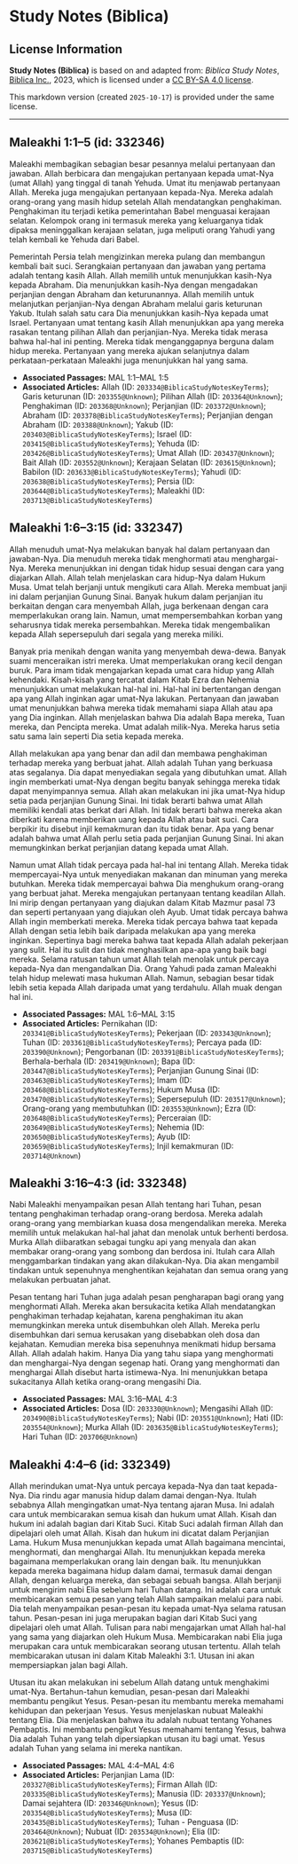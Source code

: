 # Study Notes (Biblica)

## License Information

**Study Notes (Biblica)** is based on and adapted from: _Biblica Study Notes_, [Biblica Inc.](https://www.biblica.com/), 2023, which is licensed under a [CC BY-SA 4.0 license](https://creativecommons.org/licenses/by-sa/4.0/legalcode.en).

This markdown version (created `2025-10-17`) is provided under the same license.



--------------------------------

## Maleakhi 1:1–5 (id: 332346)

Maleakhi membagikan sebagian besar pesannya melalui pertanyaan dan jawaban. Allah berbicara dan mengajukan pertanyaan kepada umat\-Nya (umat Allah) yang tinggal di tanah Yehuda. Umat itu menjawab pertanyaan Allah. Mereka juga mengajukan pertanyaan kepada\-Nya. Mereka adalah orang\-orang yang masih hidup setelah Allah mendatangkan penghakiman. Penghakiman itu terjadi ketika pemerintahan Babel menguasai kerajaan selatan. Kelompok orang ini termasuk mereka yang keluarganya tidak dipaksa meninggalkan kerajaan selatan, juga meliputi orang Yahudi yang telah kembali ke Yehuda dari Babel. 

Pemerintah Persia telah mengizinkan mereka pulang dan membangun kembali bait suci. Serangkaian pertanyaan dan jawaban yang pertama adalah tentang kasih Allah. Allah memilih untuk menunjukkan kasih\-Nya kepada Abraham. Dia menunjukkan kasih\-Nya dengan mengadakan perjanjian dengan Abraham dan keturunannya. Allah memilih untuk melanjutkan perjanjian\-Nya dengan Abraham melalui garis keturunan Yakub. Itulah salah satu cara Dia menunjukkan kasih\-Nya kepada umat Israel. Pertanyaan umat tentang kasih Allah menunjukkan apa yang mereka rasakan tentang pilihan Allah dan perjanjian\-Nya. Mereka tidak merasa bahwa hal\-hal ini penting. Mereka tidak menganggapnya berguna dalam hidup mereka. Pertanyaan yang mereka ajukan selanjutnya dalam perkataan\-perkataan Maleakhi juga menunjukkan hal yang sama.

* **Associated Passages:** MAL 1:1–MAL 1:5
* **Associated Articles:** Allah (ID: `203334@BiblicaStudyNotesKeyTerms`); Garis keturunan (ID: `203355@Unknown`); Pilihan Allah (ID: `203364@Unknown`); Penghakiman (ID: `203368@Unknown`); Perjanjian (ID: `203372@Unknown`); Abraham (ID: `203378@BiblicaStudyNotesKeyTerms`); Perjanjian dengan Abraham (ID: `203388@Unknown`); Yakub (ID: `203403@BiblicaStudyNotesKeyTerms`); Israel (ID: `203415@BiblicaStudyNotesKeyTerms`); Yehuda (ID: `203426@BiblicaStudyNotesKeyTerms`); Umat Allah (ID: `203437@Unknown`); Bait Allah (ID: `203552@Unknown`); Kerajaan Selatan (ID: `203615@Unknown`); Babilon (ID: `203633@BiblicaStudyNotesKeyTerms`); Yahudi (ID: `203638@BiblicaStudyNotesKeyTerms`); Persia (ID: `203644@BiblicaStudyNotesKeyTerms`); Maleakhi (ID: `203713@BiblicaStudyNotesKeyTerms`)

## Maleakhi 1:6–3:15 (id: 332347)

Allah menuduh umat\-Nya melakukan banyak hal dalam pertanyaan dan jawaban\-Nya. Dia menuduh mereka tidak menghormati atau menghargai\-Nya. Mereka menunjukkan ini dengan tidak hidup sesuai dengan cara yang diajarkan Allah. Allah telah menjelaskan cara hidup\-Nya dalam Hukum Musa. Umat telah berjanji untuk mengikuti cara Allah. Mereka membuat janji ini dalam perjanjian Gunung Sinai. Banyak hukum dalam perjanjian itu berkaitan dengan cara menyembah Allah, juga berkenaan dengan cara memperlakukan orang lain. Namun, umat mempersembahkan korban yang seharusnya tidak mereka persembahkan. Mereka tidak mengembalikan kepada Allah sepersepuluh dari segala yang mereka miliki. 

Banyak pria menikah dengan wanita yang menyembah dewa\-dewa. Banyak suami menceraikan istri mereka. Umat memperlakukan orang kecil dengan buruk. Para imam tidak mengajarkan kepada umat cara hidup yang Allah kehendaki. Kisah\-kisah yang tercatat dalam Kitab Ezra dan Nehemia menunjukkan umat melakukan hal\-hal ini. Hal\-hal ini bertentangan dengan apa yang Allah inginkan agar umat\-Nya lakukan. Pertanyaan dan jawaban umat menunjukkan bahwa mereka tidak memahami siapa Allah atau apa yang Dia inginkan. Allah menjelaskan bahwa Dia adalah Bapa mereka, Tuan mereka, dan Pencipta mereka. Umat adalah milik\-Nya. Mereka harus setia satu sama lain seperti Dia setia kepada mereka. 

Allah melakukan apa yang benar dan adil dan membawa penghakiman terhadap mereka yang berbuat jahat. Allah adalah Tuhan yang berkuasa atas segalanya. Dia dapat menyediakan segala yang dibutuhkan umat. Allah ingin memberkati umat\-Nya dengan begitu banyak sehingga mereka tidak dapat menyimpannya semua. Allah akan melakukan ini jika umat\-Nya hidup setia pada perjanjian Gunung Sinai. Ini tidak berarti bahwa umat Allah memiliki kendali atas berkat dari Allah. Ini tidak berarti bahwa mereka akan diberkati karena memberikan uang kepada Allah atau bait suci. Cara berpikir itu disebut injil kemakmuran dan itu tidak benar. Apa yang benar adalah bahwa umat Allah perlu setia pada perjanjian Gunung Sinai. Ini akan memungkinkan berkat perjanjian datang kepada umat Allah. 

Namun umat Allah tidak percaya pada hal\-hal ini tentang Allah. Mereka tidak mempercayai\-Nya untuk menyediakan makanan dan minuman yang mereka butuhkan. Mereka tidak mempercayai bahwa Dia menghukum orang\-orang yang berbuat jahat. Mereka mengajukan pertanyaan tentang keadilan Allah. Ini mirip dengan pertanyaan yang diajukan dalam Kitab Mazmur pasal 73 dan seperti pertanyaan yang diajukan oleh Ayub. Umat tidak percaya bahwa Allah ingin memberkati mereka. Mereka tidak percaya bahwa taat kepada Allah dengan setia lebih baik daripada melakukan apa yang mereka inginkan. Sepertinya bagi mereka bahwa taat kepada Allah adalah pekerjaan yang sulit. Hal itu sulit dan tidak menghasilkan apa\-apa yang baik bagi mereka. Selama ratusan tahun umat Allah telah menolak untuk percaya kepada\-Nya dan mengandalkan Dia. Orang Yahudi pada zaman Maleakhi telah hidup melewati masa hukuman Allah. Namun, sebagian besar tidak lebih setia kepada Allah daripada umat yang terdahulu. Allah muak dengan hal ini.

* **Associated Passages:** MAL 1:6–MAL 3:15
* **Associated Articles:** Pernikahan (ID: `203341@BiblicaStudyNotesKeyTerms`); Pekerjaan (ID: `203343@Unknown`); Tuhan (ID: `203361@BiblicaStudyNotesKeyTerms`); Percaya pada (ID: `203390@Unknown`); Pengorbanan (ID: `203391@BiblicaStudyNotesKeyTerms`); Berhala-berhala (ID: `203419@Unknown`); Bapa (ID: `203447@BiblicaStudyNotesKeyTerms`); Perjanjian Gunung Sinai (ID: `203463@BiblicaStudyNotesKeyTerms`); Imam (ID: `203468@BiblicaStudyNotesKeyTerms`); Hukum Musa (ID: `203470@BiblicaStudyNotesKeyTerms`); Sepersepuluh (ID: `203517@Unknown`); Orang-orang yang membutuhkan (ID: `203553@Unknown`); Ezra (ID: `203648@BiblicaStudyNotesKeyTerms`); Perceraian (ID: `203649@BiblicaStudyNotesKeyTerms`); Nehemia (ID: `203650@BiblicaStudyNotesKeyTerms`); Ayub (ID: `203659@BiblicaStudyNotesKeyTerms`); Injil kemakmuran (ID: `203714@Unknown`)

## Maleakhi 3:16–4:3 (id: 332348)

Nabi Maleakhi menyampaikan pesan Allah tentang hari Tuhan, pesan tentang penghakiman terhadap orang\-orang berdosa. Mereka adalah orang\-orang yang membiarkan kuasa dosa mengendalikan mereka. Mereka memilih untuk melakukan hal\-hal jahat dan menolak untuk berhenti berdosa. Murka Allah diibaratkan sebagai tungku api yang menyala dan akan membakar orang\-orang yang sombong dan berdosa ini. Itulah cara Allah menggambarkan tindakan yang akan dilakukan\-Nya. Dia akan mengambil tindakan untuk sepenuhnya menghentikan kejahatan dan semua orang yang melakukan perbuatan jahat. 

Pesan tentang hari Tuhan juga adalah pesan pengharapan bagi orang yang menghormati Allah. Mereka akan bersukacita ketika Allah mendatangkan penghakiman terhadap kejahatan, karena penghakiman itu akan memungkinkan mereka untuk disembuhkan oleh Allah. Mereka perlu disembuhkan dari semua kerusakan yang disebabkan oleh dosa dan kejahatan. Kemudian mereka bisa sepenuhnya menikmati hidup bersama Allah. Allah adalah hakim. Hanya Dia yang tahu siapa yang menghormati dan menghargai\-Nya dengan segenap hati. Orang yang menghormati dan menghargai Allah disebut harta istimewa\-Nya. Ini menunjukkan betapa sukacitanya Allah ketika orang\-orang mengasihi Dia.

* **Associated Passages:** MAL 3:16–MAL 4:3
* **Associated Articles:** Dosa (ID: `203330@Unknown`); Mengasihi Allah (ID: `203490@BiblicaStudyNotesKeyTerms`); Nabi (ID: `203551@Unknown`); Hati (ID: `203554@Unknown`); Murka Allah (ID: `203635@BiblicaStudyNotesKeyTerms`); Hari Tuhan (ID: `203706@Unknown`)

## Maleakhi 4:4–6 (id: 332349)

Allah merindukan umat\-Nya untuk percaya kepada\-Nya dan taat kepada\-Nya. Dia rindu agar manusia hidup dalam damai dengan\-Nya. Itulah sebabnya Allah mengingatkan umat\-Nya tentang ajaran Musa. Ini adalah cara untuk membicarakan semua kisah dan hukum umat Allah. Kisah dan hukum ini adalah bagian dari Kitab Suci. Kitab Suci adalah firman Allah dan dipelajari oleh umat Allah. Kisah dan hukum ini dicatat dalam Perjanjian Lama. Hukum Musa menunjukkan kepada umat Allah bagaimana mencintai, menghormati, dan menghargai Allah. Itu menunjukkan kepada mereka bagaimana memperlakukan orang lain dengan baik. Itu menunjukkan kepada mereka bagaimana hidup dalam damai, termasuk damai dengan Allah, dengan keluarga mereka, dan sebagai sebuah bangsa. Allah berjanji untuk mengirim nabi Elia sebelum hari Tuhan datang. Ini adalah cara untuk membicarakan semua pesan yang telah Allah sampaikan melalui para nabi. Dia telah menyampaikan pesan\-pesan itu kepada umat\-Nya selama ratusan tahun. Pesan\-pesan ini juga merupakan bagian dari Kitab Suci yang dipelajari oleh umat Allah. Tulisan para nabi mengajarkan umat Allah hal\-hal yang sama yang diajarkan oleh Hukum Musa. Membicarakan nabi Elia juga merupakan cara untuk membicarakan seorang utusan tertentu. Allah telah membicarakan utusan ini dalam Kitab Maleakhi 3:1\. Utusan ini akan mempersiapkan jalan bagi Allah. 

Utusan itu akan melakukan ini sebelum Allah datang untuk menghakimi umat\-Nya. Bertahun\-tahun kemudian, pesan\-pesan dari Maleakhi membantu pengikut Yesus. Pesan\-pesan itu membantu mereka memahami kehidupan dan pekerjaan Yesus. Yesus menjelaskan nubuat Maleakhi tentang Elia. Dia menjelaskan bahwa itu adalah nubuat tentang Yohanes Pembaptis. Ini membantu pengikut Yesus memahami tentang Yesus, bahwa Dia adalah Tuhan yang telah dipersiapkan utusan itu bagi umat. Yesus adalah Tuhan yang selama ini mereka nantikan.

* **Associated Passages:** MAL 4:4–MAL 4:6
* **Associated Articles:** Perjanjian Lama (ID: `203327@BiblicaStudyNotesKeyTerms`); Firman Allah (ID: `203335@BiblicaStudyNotesKeyTerms`); Manusia (ID: `203337@Unknown`); Damai sejahtera (ID: `203346@Unknown`); Yesus (ID: `203354@BiblicaStudyNotesKeyTerms`); Musa (ID: `203435@BiblicaStudyNotesKeyTerms`); Tuhan - Penguasa (ID: `203464@Unknown`); Nubuat (ID: `203534@Unknown`); Elia (ID: `203621@BiblicaStudyNotesKeyTerms`); Yohanes Pembaptis (ID: `203715@BiblicaStudyNotesKeyTerms`)

